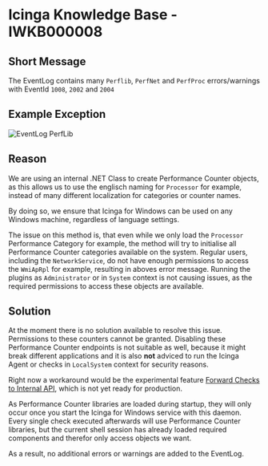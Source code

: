 # Icinga Knowledge Base - IWKB000008

## Short Message

The EventLog contains many `Perflib`, `PerfNet` and `PerfProc` errors/warnings with EventId `1008`, `2002` and `2004`

## Example Exception

![EventLog PerfLib](../images/04_knowledgebase/IWKB000008/01_EventLog_Error.png)

## Reason

We are using an internal .NET Class to create Performance Counter objects, as this allows us to use the englisch naming for `Processor` for example, instead of many different localization for categories or counter names.

By doing so, we ensure that Icinga for Windows can be used on any Windows machine, regardless of language settings.

The issue on this method is, that even while we only load the `Processor` Performance Category for example, the method will try to initialise all Performance Counter categories available on the system. Regular users, including the `NetworkService`, do not have enough permissions to access the `WmiApRpl` for example, resulting in aboves error message. Running the plugins as `Administrator` or in `System` context is not causing issues, as the required permissions to access these objects are available.

## Solution

At the moment there is no solution available to resolve this issue. Permissions to these counters cannot be granted. Disabling these Performance Counter endpoints is not suitable as well, because it might break different applications and it is also **not** adviced to run the Icinga Agent or checks in `LocalSystem` context for security reasons.

Right now a workaround would be the experimental feature [Forward Checks to Internal API](../experimental/01-Forward-checks-to-internal-API.md), which is not yet ready for production.

As Performance Counter libraries are loaded during startup, they will only occur once you start the Icinga for Windows service with this daemon. Every single check executed afterwards will use Performance Counter libraries, but the current shell session has already loaded required components and therefor only access objects we want.

As a result, no additional errors or warnings are added to the EventLog.
